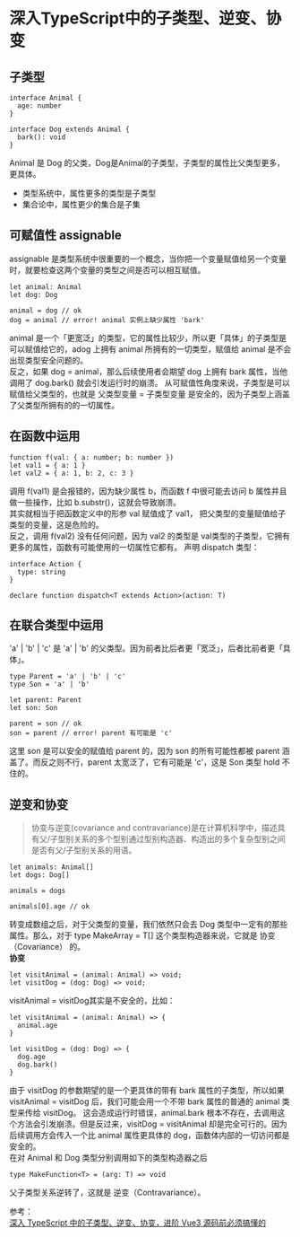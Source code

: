 # 深入TypeScript中的子类型、逆变、协变
## 子类型
``` 
interface Animal {
  age: number
}

interface Dog extends Animal {
  bark(): void
}
```
Animal 是 Dog 的父类，Dog是Animal的子类型，子类型的属性比父类型更多，更具体。
- 类型系统中，属性更多的类型是子类型
- 集合论中，属性更少的集合是子集

## 可赋值性 assignable
assignable 是类型系统中很重要的一个概念，当你把一个变量赋值给另一个变量时，就要检查这两个变量的类型之间是否可以相互赋值。
``` 
let animal: Animal
let dog: Dog

animal = dog // ok
dog = animal // error! animal 实例上缺少属性 'bark'
```
animal 是一个「更宽泛」的类型，它的属性比较少，所以更「具体」的子类型是可以赋值给它的，adog 上拥有 animal 所拥有的一切类型，赋值给 animal 是不会出现类型安全问题的。  
反之，如果 dog = animal，那么后续使用者会期望 dog 上拥有 bark 属性，当他调用了 dog.bark() 就会引发运行时的崩溃。
从可赋值性角度来说，子类型是可以赋值给父类型的，也就是 父类型变量 = 子类型变量 是安全的，因为子类型上涵盖了父类型所拥有的的一切属性。
## 在函数中运用
``` 
function f(val: { a: number; b: number })
let val1 = { a: 1 }
let val2 = { a: 1, b: 2, c: 3 }
```
调用 f(val1) 是会报错的，因为缺少属性 b，而函数 f 中很可能去访问 b 属性并且做一些操作，比如 b.substr()，这就会导致崩溃。  
其实就相当于把函数定义中的形参 val 赋值成了 val1， 把父类型的变量赋值给子类型的变量，这是危险的。  
反之，调用 f(val2) 没有任何问题，因为 val2 的类型是 val类型的子类型，它拥有更多的属性，函数有可能使用的一切属性它都有。
声明 dispatch 类型：
``` 
interface Action {
  type: string
}

declare function dispatch<T extends Action>(action: T)
```
## 在联合类型中运用
'a' | 'b' | 'c' 是 'a' | 'b' 的父类型。因为前者比后者更「宽泛」，后者比前者更「具体」。
``` 
type Parent = 'a' | 'b' | 'c'
type Son = 'a' | 'b'

let parent: Parent
let son: Son

parent = son // ok
son = parent // error! parent 有可能是 'c'
```
这里 son 是可以安全的赋值给 parent 的，因为 son 的所有可能性都被 parent 涵盖了。而反之则不行，parent 太宽泛了，它有可能是 'c'，这是 Son 类型 hold 不住的。  
## 逆变和协变
>协变与逆变(covariance and contravariance)是在计算机科学中，描述具有父/子型别关系的多个型别通过型别构造器、构造出的多个复杂型别之间是否有父/子型别关系的用语。
``` 
let animals: Animal[]
let dogs: Dog[]

animals = dogs

animals[0].age // ok
```
转变成数组之后，对于父类型的变量，我们依然只会去 Dog 类型中一定有的那些属性。那么，对于 type MakeArray<T> = T[] 这个类型构造器来说，它就是 协变（Covariance） 的。  
**协变**  
``` 
let visitAnimal = (animal: Animal) => void;
let visitDog = (dog: Dog) => void;
```
visitAnimal = visitDog其实是不安全的，比如：
``` 
let visitAnimal = (animal: Animal) => {
  animal.age
}

let visitDog = (dog: Dog) => {
  dog.age
  dog.bark()
}
```
由于 visitDog 的参数期望的是一个更具体的带有 bark 属性的子类型，所以如果 visitAnimal = visitDog 后，我们可能会用一个不带 bark 属性的普通的 animal 类型来传给 visitDog。
这会造成运行时错误，animal.bark 根本不存在，去调用这个方法会引发崩溃。但是反过来，visitDog = visitAnimal 却是完全可行的。因为后续调用方会传入一个比 animal 属性更具体的 dog，函数体内部的一切访问都是安全的。  
在对 Animal 和 Dog 类型分别调用如下的类型构造器之后
``` 
type MakeFunction<T> = (arg: T) => void
```
父子类型关系逆转了，这就是 逆变（Contravariance）。

参考：  
[深入 TypeScript 中的子类型、逆变、协变，进阶 Vue3 源码前必须搞懂的](https://juejin.cn/post/6855517117778198542?content_source_url=https%3A%2F%2Fgithub.com%2Fvue3%2Fvue3-News)
